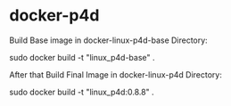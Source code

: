# docker-p4d

Build Base image in docker-linux-p4d-base Directory:

sudo docker build -t "linux_p4d-base" .

After that Build Final Image in docker-linux-p4d Directory:

sudo docker build -t "linux_p4d:0.8.8" .
